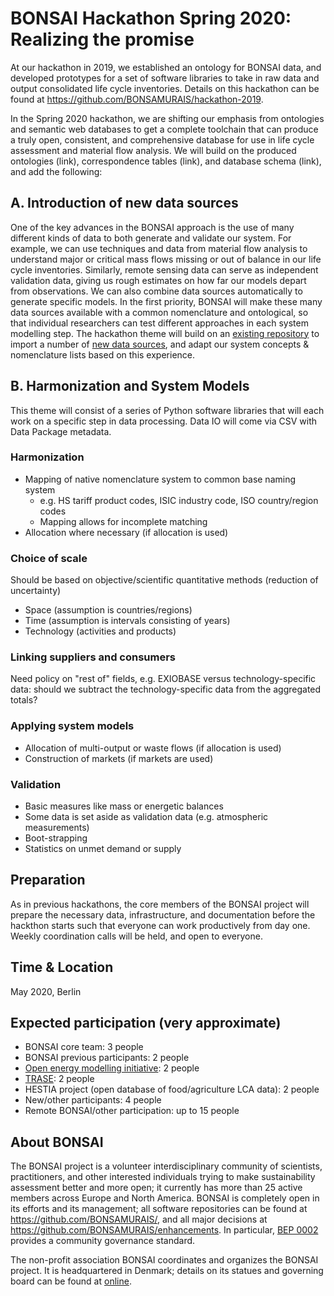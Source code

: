 # BONSAI Hackathon Spring 2020: Realizing the promise

At our hackathon in 2019, we established an ontology for BONSAI data, and developed prototypes for a set of software libraries to take in raw data and output consolidated life cycle inventories. Details on this hackathon can be found at https://github.com/BONSAMURAIS/hackathon-2019.

In the Spring 2020 hackathon, we are shifting our emphasis from ontologies and semantic web databases to get a complete toolchain that can produce a truly open, consistent, and comprehensive database for use in life cycle assessment and material flow analysis. We will build on the produced ontologies (link), correspondence tables (link), and database schema (link), and add the following:

## A. Introduction of new data sources

One of the key advances in the BONSAI approach is the use of many different kinds of data to both generate and validate our system. For example, we can use techniques and data from material flow analysis to understand major or critical mass flows missing or out of balance in our life cycle inventories. Similarly, remote sensing data can serve as independent validation data, giving us rough estimates on how far our models depart from observations. We can also combine data sources automatically to generate specific models. In the first priority, BONSAI will make these many data sources available with a common nomenclature and ontological, so that individual researchers can test different approaches in each system modelling step. The hackathon theme will build on an [existing repository](https://github.com/BONSAMURAIS/vacuum_pump/) to import a number of [new data sources](https://github.com/BONSAMURAIS/vacuum_pump/issues?q=is%3Aissue+is%3Aopen+label%3Adata-source), and adapt our system concepts & nomenclature lists based on this experience.

## B. Harmonization and System Models

This theme will consist of a series of Python software libraries that will each work on a specific step in data processing. Data IO will come via CSV with Data Package metadata.

### Harmonization

* Mapping of native nomenclature system to common base naming system
    * e.g. HS tariff product codes, ISIC industry code, ISO country/region codes
    * Mapping allows for incomplete matching
* Allocation where necessary (if allocation is used)

### Choice of scale

Should be based on objective/scientific quantitative methods (reduction of uncertainty)

* Space (assumption is countries/regions)
* Time (assumption is intervals consisting of years)
* Technology (activities and products)

### Linking suppliers and consumers

Need policy on "rest of" fields, e.g. EXIOBASE versus technology-specific data: should we subtract the technology-specific data from the aggregated totals?

### Applying system models

* Allocation of multi-output or waste flows (if allocation is used)
* Construction of markets (if markets are used)

### Validation

* Basic measures like mass or energetic balances
* Some data is set aside as validation data (e.g. atmospheric measurements)
* Boot-strapping
* Statistics on unmet demand or supply

## Preparation

As in previous hackathons, the core members of the BONSAI project will prepare the necessary data, infrastructure, and documentation before the hackthon starts such that everyone can work productively from day one. Weekly coordination calls will be held, and open to everyone.

## Time & Location

May 2020, Berlin

## Expected participation (very approximate)

* BONSAI core team: 3 people
* BONSAI previous participants: 2 people
* [Open energy modelling initiative](https://openmod-initiative.org/): 2 people
* [TRASE](https://trase.earth/): 2 people
* HESTIA project (open database of food/agriculture LCA data): 2 people
* New/other participants: 4 people
* Remote BONSAI/other participation: up to 15 people

## About BONSAI

The BONSAI project is a volunteer interdisciplinary community of scientists, practitioners, and other interested individuals trying to make sustainability assessment better and more open; it currently has more than 25 active members across Europe and North America. BONSAI is completely open in its efforts and its management; all software repositories can be found at https://github.com/BONSAMURAIS/, and all major decisions at https://github.com/BONSAMURAIS/enhancements. In particular, [BEP 0002](https://github.com/BONSAMURAIS/enhancements/blob/master/beps/0002-bonsai-project-community-governance-structure.md) provides a community governance standard.

The non-profit association BONSAI coordinates and organizes the BONSAI project. It is headquartered in Denmark; details on its statues and governing board can be found at [online](https://bonsai.uno/organisation/).
